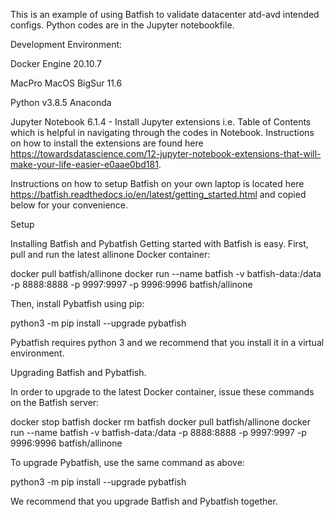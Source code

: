 This is an example of using Batfish to validate datacenter atd-avd intended configs. Python codes are in the Jupyter notebookfile.

Development Environment:

Docker Engine 20.10.7

MacPro MacOS BigSur 11.6

Python v3.8.5 Anaconda

Jupyter Notebook 6.1.4
    - Install Jupyter extensions i.e. Table of Contents which is helpful in navigating through the codes in Notebook.  Instructions on how to install the extensions are found here https://towardsdatascience.com/12-jupyter-notebook-extensions-that-will-make-your-life-easier-e0aae0bd181.

Instructions on how to setup Batfish on your own laptop is located here <https://batfish.readthedocs.io/en/latest/getting_started.html> and copied below for your convenience.

Setup

Installing Batfish and Pybatfish
Getting started with Batfish is easy. First, pull and run the latest allinone Docker container:

docker pull batfish/allinone
docker run --name batfish -v batfish-data:/data -p 8888:8888 -p 9997:9997 -p 9996:9996 batfish/allinone

Then, install Pybatfish using pip:

python3 -m pip install --upgrade pybatfish

Pybatfish requires python 3 and we recommend that you install it in a virtual environment.

Upgrading Batfish and Pybatfish.

In order to upgrade to the latest Docker container, issue these commands on the Batfish server:

docker stop batfish
docker rm batfish
docker pull batfish/allinone
docker run --name batfish -v batfish-data:/data -p 8888:8888 -p 9997:9997 -p 9996:9996 batfish/allinone

To upgrade Pybatfish, use the same command as above:

python3 -m pip install --upgrade pybatfish

We recommend that you upgrade Batfish and Pybatfish together.
